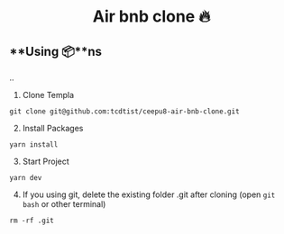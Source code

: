 <h1 align='center'> Air bnb clone 🔥</h1>

## **Using 📦**ns
..
1. Clone Templa
```
git clone git@github.com:tcdtist/ceepu8-air-bnb-clone.git
```

2. Install Packages

```
yarn install
```

3. Start Project

```
yarn dev
```

4. If you using git, delete the existing folder .git after cloning (open `git bash` or other terminal)

```
rm -rf .git
```
